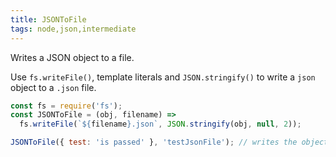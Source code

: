 ```yaml
---
title: JSONToFile
tags: node,json,intermediate
---
```


Writes a JSON object to a file.

Use `fs.writeFile()`, template literals and `JSON.stringify()` to write a `json` object to a `.json` file.

```js
const fs = require('fs');
const JSONToFile = (obj, filename) =>
  fs.writeFile(`${filename}.json`, JSON.stringify(obj, null, 2));
```

```js
JSONToFile({ test: 'is passed' }, 'testJsonFile'); // writes the object to 'testJsonFile.json'
```
